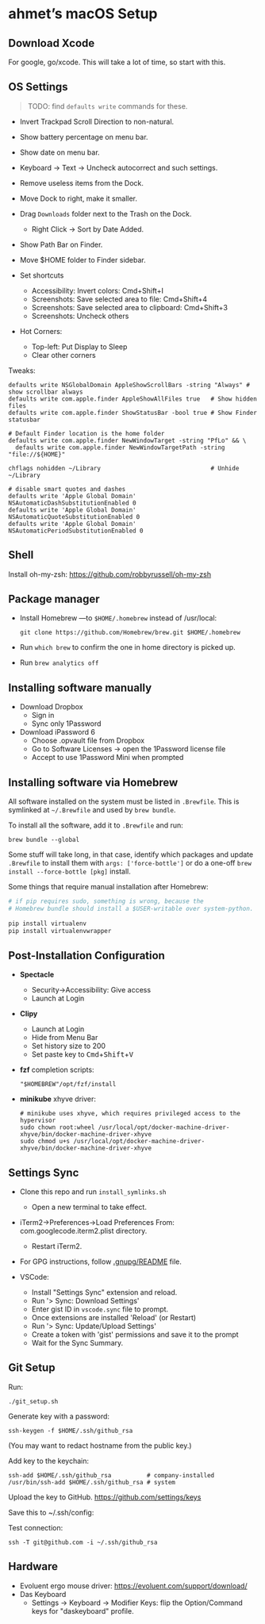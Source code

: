 # ahmet’s macOS Setup

## Download Xcode

For google, go/xcode. This will take a lot of time, so start with this.

## OS Settings

> TODO: find `defaults write` commands for these.

- Invert Trackpad Scroll Direction to non-natural.
- Show battery percentage on menu bar.
- Show date on menu bar.
- Keyboard &rarr; Text &rarr; Uncheck autocorrect and such settings.
- Remove useless items from the Dock.
- Move Dock to right, make it smaller.
- Drag `Downloads` folder next to the Trash on the Dock.
  - Right Click &rarr; Sort by Date Added.
- Show Path Bar on Finder.
- Move $HOME folder to Finder sidebar.

- Set shortcuts
  - Accessibility: Invert colors: Cmd+Shift+I
  - Screenshots: Save selected area to file: Cmd+Shift+4
  - Screenshots: Save selected area to clipboard: Cmd+Shift+3
  - Screenshots: Uncheck others
- Hot Corners:
  - Top-left: Put Display to Sleep
  - Clear other corners

Tweaks:

```
defaults write NSGlobalDomain AppleShowScrollBars -string "Always" # show scrollbar always
defaults write com.apple.finder AppleShowAllFiles true   # Show hidden files
defaults write com.apple.finder ShowStatusBar -bool true # Show Finder statusbar

# Default Finder location is the home folder
defaults write com.apple.finder NewWindowTarget -string "PfLo" && \
  defaults write com.apple.finder NewWindowTargetPath -string "file://${HOME}"

chflags nohidden ~/Library                               # Unhide ~/Library

# disable smart quotes and dashes
defaults write 'Apple Global Domain' NSAutomaticDashSubstitutionEnabled 0
defaults write 'Apple Global Domain' NSAutomaticQuoteSubstitutionEnabled 0
defaults write 'Apple Global Domain' NSAutomaticPeriodSubstitutionEnabled 0
```

## Shell

Install oh-my-zsh: https://github.com/robbyrussell/oh-my-zsh

## Package manager

- Install Homebrew &mdash;to `$HOME/.homebrew` instead of /usr/local:

      git clone https://github.com/Homebrew/brew.git $HOME/.homebrew

- Run `which brew` to confirm the one in home directory is picked up.
- Run `brew analytics off`

## Installing software manually

- Download Dropbox
  - Sign in 
  - Sync only 1Password
- Download iPassword 6
  - Choose .opvault file from Dropbox
  - Go to Software Licenses &rarr; open the 1Password license file
  - Accept to use 1Password Mini when prompted

## Installing software via Homebrew

All software installed on the system must be listed in `.Brewfile`. This is
symlinked at `~/.Brewfile` and used by `brew bundle`.

To install all the software, add it to `.Brewfile` and run:

    brew bundle --global

Some stuff will take long, in that case, identify which packages and update
`.Brewfile` to install them with `args: ['force-bottle']` or do a one-off
`brew install --force-bottle [pkg]` install.

Some things that require manual installation after Homebrew:

```sh
# if pip requires sudo, something is wrong, because the
# Homebrew bundle should install a $USER-writable over system-python.
    
pip install virtualenv
pip install virtualenvwrapper
```

## Post-Installation Configuration

- **Spectacle**
  - Security->Accessibility: Give access
  - Launch at Login
- **Clipy**
  - Launch at Login
  - Hide from Menu Bar
  - Set history size to 200
  - Set paste key to <kbd>Cmd</kbd>+<kbd>Shift</kbd>+<kbd>V</kbd>
- **fzf** completion scripts:

      "$HOMEBREW"/opt/fzf/install

- **minikube** xhyve driver:

      # minikube uses xhyve, which requires privileged access to the hypervisor
      sudo chown root:wheel /usr/local/opt/docker-machine-driver-xhyve/bin/docker-machine-driver-xhyve
      sudo chmod u+s /usr/local/opt/docker-machine-driver-xhyve/bin/docker-machine-driver-xhyve

## Settings Sync

- Clone this repo and run `install_symlinks.sh`
    - Open a new terminal to take effect.
- iTerm2->Preferences->Load Preferences From: com.googlecode.iterm2.plist directory.
    - Restart iTerm2.

- For GPG instructions, follow [.gnupg/README](.gnupg/README) file.

- VSCode:
  - Install "Settings Sync" extension and reload.
  - Run '> Sync: Download Settings'
  - Enter gist ID in `vscode.sync` file to prompt.
  - Once extensions are installed 'Reload' (or Restart)
  - Run '> Sync: Update/Upload Settings'
  - Create a token with 'gist' permissions and save it to the prompt
  - Wait for the Sync Summary.

## Git Setup

Run:

    ./git_setup.sh

Generate key with a password:

    ssh-keygen -f $HOME/.ssh/github_rsa

(You may want to redact hostname from the public key.)

Add key to the keychain:

    ssh-add $HOME/.ssh/github_rsa          # company-installed
    /usr/bin/ssh-add $HOME/.ssh/github_rsa # system

Upload the key to GitHub. https://github.com/settings/keys

Save this to ~/.ssh/config:

Test connection:

    ssh -T git@github.com -i ~/.ssh/github_rsa


## Hardware

- Evoluent ergo mouse driver: https://evoluent.com/support/download/
- Das Keyboard
  - Settings &rarr; Keyboard &rarr; Modifier Keys: flip the Option/Command keys for "daskeyboard" profile.
